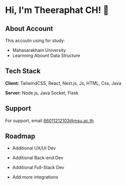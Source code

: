 
# Hi, I'm Theeraphat CH! 👋


## About Account

This accoutn using for study:

- Mahasarakham University 
- Learnning Abount Data Structure



## Tech Stack

**Client:** TailwindCSS, React, Next.js, Js, HTML, Css, Java

**Server:** Node.js, Java Socket, Flask


## Support

For support, email 66011212103@msu.ac.th


## Roadmap

- Additional UX/UI Dev

- Additional Back-end Dev

- Additional Full-Stack Dev


- Add more integrations


